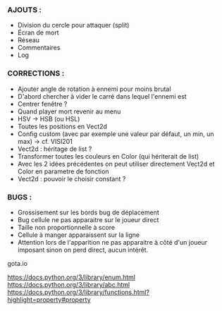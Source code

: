 ### AJOUTS :
* Division du cercle pour attaquer (split)
* Écran de mort
* Réseau
* Commentaires
* Log

### CORRECTIONS :
* Ajouter angle de rotation à ennemi pour moins brutal
* D'abord chercher à vider le carré dans lequel l'ennemi est
* Centrer fenêtre ?
* Quand player mort revenir au menu
* HSV -> HSB (ou HSL)
* Toutes les positions en Vect2d
* Config custom (avec par exemple une valeur par défaut, un min, un max) -> cf. VISI201
* Vect2d : héritage de list ?
* Transformer toutes les couleurs en Color (qui hériterait de list)
* Avec les 2 idées précédentes on peut utiliser directement Vect2d et Color en parametre de fonction 
* Vect2d : pouvoir le choisir constant ?

### BUGS :
* Grossisement sur les bords bug de déplacement
* Bug cellule ne pas apparaitre sur le joueur direct
* Taille non proportionnelle à score
* Cellule à manger apparaissent sur la ligne
* Attention lors de l'apparition ne pas apparaitre à côté d'un joueur imposant sinon on perd direct, aucun intérêt.

gota.io

https://docs.python.org/3/library/enum.html
https://docs.python.org/3/library/abc.html
https://docs.python.org/3/library/functions.html?highlight=property#property
